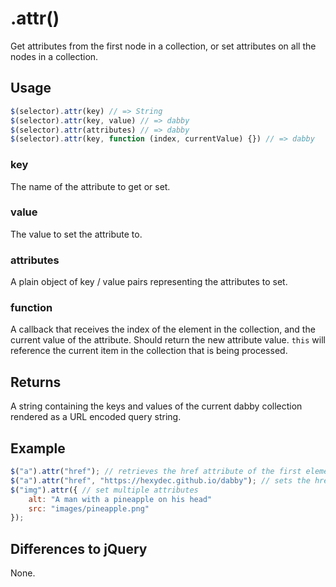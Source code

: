 # .attr()

Get attributes from the first node in a collection, or set attributes on all the nodes in a collection.

## Usage

```javascript
$(selector).attr(key) // => String
$(selector).attr(key, value) // => dabby
$(selector).attr(attributes) // => dabby
$(selector).attr(key, function (index, currentValue) {}) // => dabby
```

### key

The name of the attribute to get or set.

### value

The value to set the attribute to.

### attributes

A plain object of key / value pairs representing the attributes to set.

### function

A callback that receives the index of the element in the collection, and the current value of the attribute. Should return the new attribute value. `this` will reference the current item in the collection that is being processed.

## Returns

A string containing the keys and values of the current dabby collection rendered as a URL encoded query string.

## Example

```javascript
$("a").attr("href"); // retrieves the href attribute of the first element in the collection
$("a").attr("href", "https://hexydec.github.io/dabby"); // sets the href attribute of all anchors on the page
$("img").attr({ // set multiple attributes
	alt: "A man with a pineapple on his head"
	src: "images/pineapple.png"
});
```

## Differences to jQuery

None.
